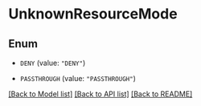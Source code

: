 # UnknownResourceMode

## Enum


* `DENY` (value: `"DENY"`)

* `PASSTHROUGH` (value: `"PASSTHROUGH"`)


[[Back to Model list]](../README.md#documentation-for-models) [[Back to API list]](../README.md#documentation-for-api-endpoints) [[Back to README]](../README.md)


